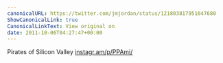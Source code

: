 ```yaml
---
canonicalURL: https://twitter.com/jmjordan/status/121803817951047680
ShowCanonicalLink: true
CanonicalLinkText: View original on
date: 2011-10-06T04:27:47+00:00
---
```

Pirates of Silicon Valley [instagr.am/p/PPAmi/](http://instagr.am/p/PPAmi/)